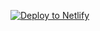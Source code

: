 <a href="https://app.netlify.com/start/deploy?repository=https://github.com/bleafman/spicy-pages"><img src="https://www.netlify.com/img/deploy/button.svg" alt="Deploy to Netlify"></a>
